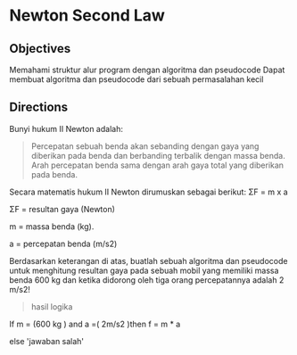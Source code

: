 # Newton Second Law
## Objectives

Memahami struktur alur program dengan algoritma dan pseudocode
Dapat membuat algoritma dan pseudocode dari sebuah permasalahan kecil

## Directions

Bunyi hukum II Newton adalah:

>Percepatan sebuah benda akan sebanding dengan gaya yang diberikan pada benda dan berbanding terbalik dengan massa benda. Arah percepatan benda sama dengan arah gaya total yang diberikan pada benda.
>
Secara matematis hukum II Newton dirumuskan sebagai berikut: ΣF = m x a

ΣF = resultan gaya (Newton)

m = massa benda (kg).

a = percepatan benda (m/s2)

Berdasarkan keterangan di atas, buatlah sebuah algoritma dan pseudocode untuk menghitung resultan gaya pada sebuah mobil yang memiliki massa benda 600 kg dan ketika didorong oleh tiga orang percepatannya adalah 2 m/s2!



> hasil logika

If m = (600 kg ) and a =( 2m/s2 )then
 f = m * a

else 'jawaban salah' 

